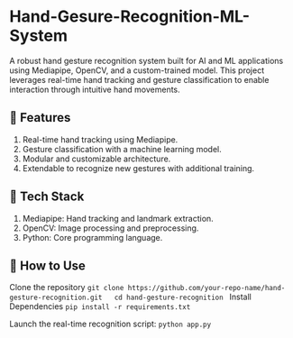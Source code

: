 # Hand-Gesure-Recognition-ML-System
A robust hand gesture recognition system built for AI and ML applications using Mediapipe, OpenCV, and a custom-trained model. This project leverages real-time hand tracking and gesture classification to enable interaction through intuitive hand movements.

## 🚀 Features
<ol>
  <li>Real-time hand tracking using Mediapipe.</li>
  <li>Gesture classification with a machine learning model.</li>
  <li>Modular and customizable architecture.</li>
  <li>Extendable to recognize new gestures with additional training.</li>
</ol>

## 📂 Tech Stack
<ol>
  <li>Mediapipe: Hand tracking and landmark extraction.</li>
  <li>OpenCV: Image processing and preprocessing.</li>
  <li>Python: Core programming language.</li>
</ol>

## 🔧 How to Use
Clone the repository
``
 git clone https://github.com/your-repo-name/hand-gesture-recognition.git  
cd hand-gesture-recognition 
``
Install Dependencies 
``
pip install -r requirements.txt  
``

Launch the real-time recognition script:
``
python app.py 
``
